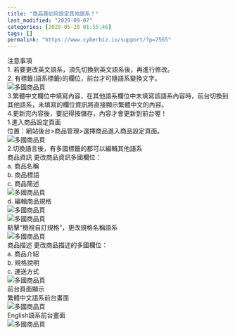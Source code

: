 ```yaml
---
title: "商品頁如何設定其他語系？"
last_modified: "2020-09-07"
categories: [2020-05-20 01:55:46]
tags: []
permalink: "https://www.cyberbiz.io/support/?p=7565"
---
```


注意事項  
1\. 若要更改英文語系，須先切換到英文語系後，再進行修改。  
2\. 有標籤(語系標籤)的欄位，前台才可隨語系變換文字。  
![多國商品頁](https://www.cyberbiz.co/support/wp-content/uploads/2020/05/多國-商品群組01.png)  
3.繁體中文欄位中填寫內容，在其他語系欄位中未填寫該語系內容時，前台切換到其他語系，未填寫的欄位資訊將直接顯示繁體中文的內容。  
4.更新完內容後，要記得按儲存，內容才會更新到前台喔！  
1.進入商品設定頁面  
位置：網站後台>商品管理>選擇商品進入商品設定頁面。  
![多國商品頁](https://www.cyberbiz.co/support/wp-content/uploads/2020/05/多國-商品頁01.png)  
2.切換語言後，有多國標籤的都可以編輯其他語系  
商品資訊 更改商品資訊多國欄位：  
a. 商品名稱  
b. 商品標語  
c. 商品簡述  
![多國商品頁](https://www.cyberbiz.co/support/wp-content/uploads/2020/05/多國-商品頁02.png)  
d. 編輯商品規格  
![多國商品頁](https://www.cyberbiz.co/support/wp-content/uploads/2020/05/多國-商品頁03.png)  
![多國商品頁](https://www.cyberbiz.co/support/wp-content/uploads/2020/05/多國-商品頁04.png)  
點擊“檢視自訂規格”，更改規格名稱語系  
![多國商品頁](https://www.cyberbiz.co/support/wp-content/uploads/2020/05/多國-商品頁05.png)  
商品描述  更改商品描述的多國欄位：  
a. 商品介紹  
b. 規格說明  
c. 運送方式  
![多國商品頁](https://www.cyberbiz.co/support/wp-content/uploads/2020/05/多國-商品頁06.png)  
前台頁面顯示  
繁體中文語系前台畫面  
![多國商品頁](https://www.cyberbiz.co/support/wp-content/uploads/2020/05/多國-商品頁07.png)  
English語系前台畫面  
![多國商品頁](https://www.cyberbiz.co/support/wp-content/uploads/2020/05/多國-商品頁08.png)  

